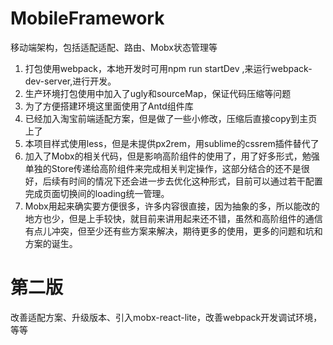 # MobileFramework
移动端架构，包括适配适配、路由、Mobx状态管理等

1. 打包使用webpack，本地开发时可用npm run startDev ,来运行webpack-dev-server,进行开发。
2. 生产环境打包使用中加入了ugly和sourceMap，保证代码压缩等问题
3. 为了方便搭建环境这里面使用了Antd组件库
4. 已经加入淘宝前端适配方案，但是做了一些小修改，压缩后直接copy到主页上了
5. 本项目样式使用less，但是未提供px2rem，用sublime的cssrem插件替代了
6. 加入了Mobx的相关代码，但是影响高阶组件的使用了，用了好多形式，勉强单独的Store传递给高阶组件来完成相关判定操作，这部分结合的还不是很好，后续有时间的情况下还会进一步去优化这种形式，目前可以通过若干配置完成页面切换间的loading统一管理。
7. Mobx用起来确实要方便很多，许多内容很直接，因为抽象的多，所以能改的地方也少，但是上手较快，就目前来讲用起来还不错，虽然和高阶组件的通信有点儿冲突，但至少还有些方案来解决，期待更多的使用，更多的问题和坑和方案的诞生。

# 第二版
改善适配方案、升级版本、引入mobx-react-lite，改善webpack开发调试环境，等等